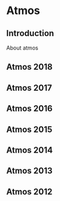 <!-- TITLE: Atmos -->
<!-- SUBTITLE: Introduction to Atmos -->
# Atmos
## Introduction

About atmos

## Atmos 2018

## Atmos 2017

## Atmos 2016

## Atmos 2015

## Atmos 2014

## Atmos 2013

## Atmos 2012
